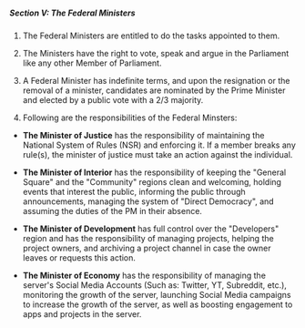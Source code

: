 ##### Section V: The Federal Ministers

1. The Federal Ministers are entitled to do the tasks appointed to them. 

2. The Ministers have the right to vote, speak and argue in the Parliament like any other Member of Parliament.

3. A Federal Minister has indefinite terms, and upon the resignation or the removal of a minister, candidates are nominated by the Prime Minister and elected by a public vote with a 2/3 majority.

4. Following are the responsibilities of the Federal Minsters:
* **The Minister of Justice** has the responsibility of maintaining the National System of Rules (NSR) and enforcing it. If a member breaks any rule(s), the minister of justice must take an action against the individual.

* **The Minister of Interior** has the responsibility of keeping the "General Square" and the "Community" regions clean and welcoming, holding events that interest the public, informing the public through announcements, managing the system of "Direct Democracy",  and assuming the duties of the PM in their absence.

* **The Minister of Development** has full control over the "Developers" region and has the responsibility of managing projects, helping the project owners, and archiving a project channel in case the owner leaves or requests this action.
  
  
* **The Minister of Economy** has the responsibility of managing the server's Social Media Accounts (Such as: Twitter, YT, Subreddit, etc.), monitoring the growth of the server, launching Social Media campaigns to increase the growth of the server, as well as boosting engagement to apps and projects in the server.
  
  
  
  
